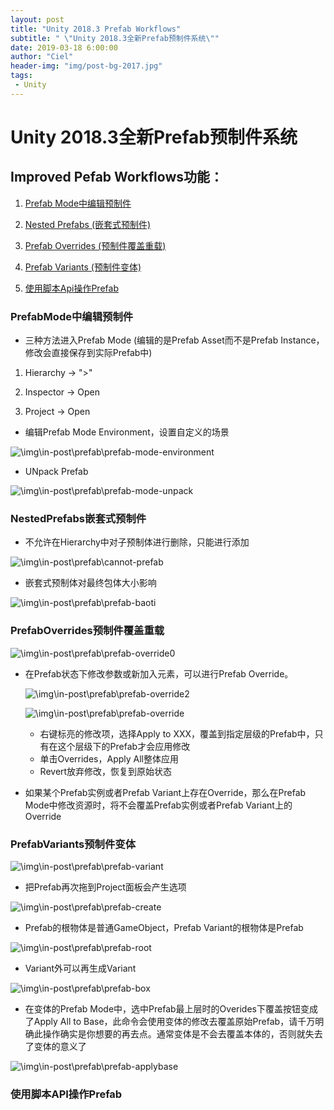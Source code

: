 ```yaml
---
layout: post
title: "Unity 2018.3 Prefab Workflows"
subtitle: " \"Unity 2018.3全新Prefab预制件系统\""
date: 2019-03-18 6:00:00
author: "Ciel"
header-img: "img/post-bg-2017.jpg"
tags:
 - Unity
---
```


# Unity 2018.3全新Prefab预制件系统

## Improved Pefab Workflows功能：

1. [Prefab Mode中编辑预制件](#prefabmode中编辑预制件)

2. [Nested Prefabs (嵌套式预制件)](#nestedprefabs嵌套式预制件)

3. [Prefab Overrides (预制件覆盖重载)](#prefaboverrides预制件覆盖重载)

4. [Prefab Variants (预制件变体)](#prefabvariants预制件变体)

5. [使用脚本Api操作Prefab](#使用脚本api操作prefab)

### PrefabMode中编辑预制件

- 三种方法进入Prefab Mode (编辑的是Prefab Asset而不是Prefab Instance，修改会直接保存到实际Prefab中)

1. Hierarchy -> ">"

2. Inspector -> Open

3. Project -> Open

- 编辑Prefab Mode Environment，设置自定义的场景

![\img\in-post\prefab\prefab-mode-environment](\img\in-post\prefab\prefab-mode-environment.png)

- UNpack Prefab

![\img\in-post\prefab\prefab-mode-unpack](\img\in-post\prefab\prefab-mode-unpack.png)

### NestedPrefabs嵌套式预制件

- 不允许在Hierarchy中对子预制体进行删除，只能进行添加

![\img\in-post\prefab\cannot-prefab](\img\in-post\prefab\cannot-prefab.png)

- 嵌套式预制体对最终包体大小影响

![\img\in-post\prefab\prefab-baoti](\img\in-post\prefab\prefab-baoti.png)

### PrefabOverrides预制件覆盖重载

![\img\in-post\prefab\prefab-override0](\img\in-post\prefab\prefab-override0.png)

- 在Prefab状态下修改参数或新加入元素，可以进行Prefab Override。

  ![\img\in-post\prefab\prefab-override2](\img\in-post\prefab\prefab-override2.png)

  ![\img\in-post\prefab\prefab-override](\img\in-post\prefab\prefab-override.png)

  - 右键标亮的修改项，选择Apply to XXX，覆盖到指定层级的Prefab中，只有在这个层级下的Prefab才会应用修改
  - 单击Overrides，Apply All整体应用
  - Revert放弃修改，恢复到原始状态

- 如果某个Prefab实例或者Prefab Variant上存在Override，那么在Prefab Mode中修改资源时，将不会覆盖Prefab实例或者Prefab Variant上的Override

### PrefabVariants预制件变体

![\img\in-post\prefab\prefab-variant](\img\in-post\prefab\prefab-variant.png)

- 把Prefab再次拖到Project面板会产生选项

![\img\in-post\prefab\prefab-create](\img\in-post\prefab\prefab-create.png)

- Prefab的根物体是普通GameObject，Prefab Variant的根物体是Prefab

![\img\in-post\prefab\prefab-root](\img\in-post\prefab\prefab-root.png)

- Variant外可以再生成Variant

![\img\in-post\prefab\prefab-box](\img\in-post\prefab\prefab-box.png)

- 在变体的Prefab Mode中，选中Prefab最上层时的Overides下覆盖按钮变成了Apply All to Base，此命令会使用变体的修改去覆盖原始Prefab，请千万明确此操作确实是你想要的再去点。通常变体是不会去覆盖本体的，否则就失去了变体的意义了

![\img\in-post\prefab\prefab-applybase](\img\in-post\prefab\prefab-applybase.png)

### 使用脚本API操作Prefab
